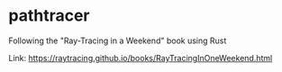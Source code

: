 # pathtracer
Following the "Ray-Tracing in a Weekend" book using Rust

Link: https://raytracing.github.io/books/RayTracingInOneWeekend.html
